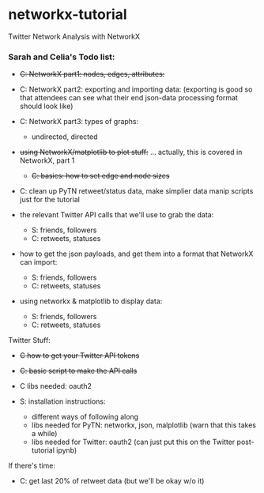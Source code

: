 # networkx-tutorial
Twitter Network Analysis with NetworkX 

### Sarah and Celia's Todo list:

* ~~C: NetworkX part1: nodes, edges, attributes:~~
* C: NetworkX part2: exporting and importing data:
    (exporting is good so that attendees can see what their end json-data processing format should look like)
* C: NetworkX part3: types of graphs:
    - undirected, directed

* ~~using NetworkX/matplotlib to plot stuff:~~ ... actually, this is covered in NetworkX, part 1
    - ~~C: basics: how to set edge and node sizes~~

* C: clean up PyTN retweet/status data, make simplier data manip scripts just for the tutorial

* the relevant Twitter API calls that we'll use to grab the data:
    * S: friends, followers
    * C: retweets, statuses
* how to get the json payloads, and get them into a format that NetworkX can import:
    * S: friends, followers
    * C: retweets, statuses
* using networkx & matplotlib to display data:
    * S: friends, followers
    * C: retweets, statuses

Twitter Stuff:
* ~~C how to get your Twitter API tokens~~
* ~~C: basic script to make the API calls~~
* C libs needed: oauth2

* S: installation instructions:
    - different ways of following along
    - libs needed for PyTN: networkx, json, malplotlib (warn that this takes a while)
    - libs needed for Twitter: oauth2 (can just put this on the Twitter post-tutorial ipynb)

If there's time:
* C: get last 20% of retweet data (but we'll be okay w/o it)
